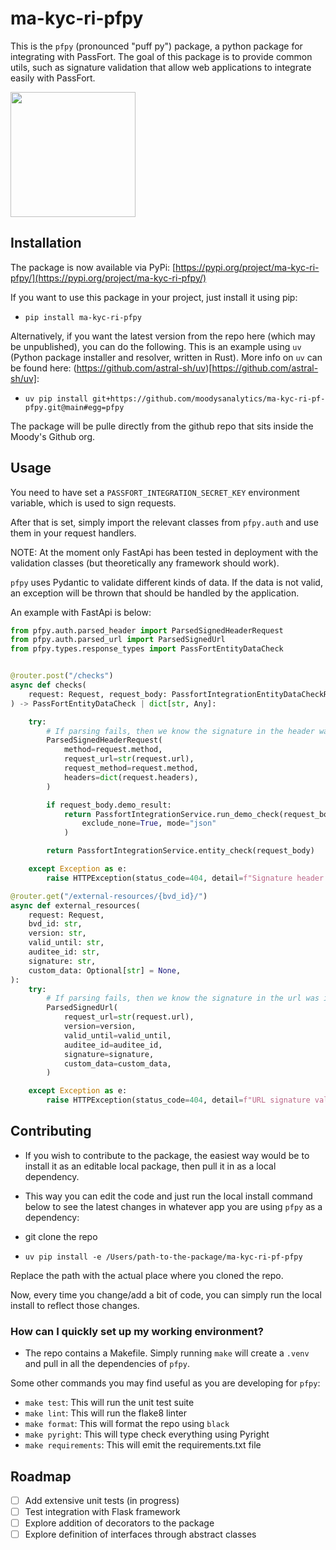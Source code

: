 # ma-kyc-ri-pfpy

This is the `pfpy` (pronounced "puff py") package, a python package for integrating with PassFort. The goal of this package is to provide common utils, such as signature validation that allow web applications to integrate easily with PassFort.

<img src="logo.jpg" width="200" height="200">

## Installation

The package is now available via PyPi: [https://pypi.org/project/ma-kyc-ri-pfpy/](https://pypi.org/project/ma-kyc-ri-pfpy/)

If you want to use this package in your project, just install it using pip:

- `pip install ma-kyc-ri-pfpy`

Alternatively, if you want the latest version from the repo here (which may be unpublished), you can do the following. This is an example using `uv` (Python package installer and resolver, written in Rust). More info on `uv` can be found here: (https://github.com/astral-sh/uv)[https://github.com/astral-sh/uv]:

- `uv pip install git+https://github.com/moodysanalytics/ma-kyc-ri-pf-pfpy.git@main#egg=pfpy`

The package will be pulle directly from the github repo that sits inside the Moody's Github org.

## Usage

You need to have set a `PASSFORT_INTEGRATION_SECRET_KEY` environment variable, which is used to sign requests.

After that is set, simply import the relevant classes from `pfpy.auth` and use them in your request handlers.

NOTE: At the moment only FastApi has been tested in deployment with the validation classes (but theoretically any framework should work).

`pfpy` uses Pydantic to validate different kinds of data. If the data is not valid, an exception will be thrown that should be handled by the application.

An example with FastApi is below:

```python
from pfpy.auth.parsed_header import ParsedSignedHeaderRequest
from pfpy.auth.parsed_url import ParsedSignedUrl
from pfpy.types.response_types import PassFortEntityDataCheck


@router.post("/checks")
async def checks(
    request: Request, request_body: PassfortIntegrationEntityDataCheckRequest
) -> PassFortEntityDataCheck | dict[str, Any]:

    try:
        # If parsing fails, then we know the signature in the header was invalid
        ParsedSignedHeaderRequest(
            method=request.method,
            request_url=str(request.url),
            request_method=request.method,
            headers=dict(request.headers),
        )

        if request_body.demo_result:
            return PassfortIntegrationService.run_demo_check(request_body.demo_result).model_dump(
                exclude_none=True, mode="json"
            )

        return PassfortIntegrationService.entity_check(request_body)

    except Exception as e:
        raise HTTPException(status_code=404, detail=f"Signature header validation failed: {e}.")

@router.get("/external-resources/{bvd_id}/")
async def external_resources(
    request: Request,
    bvd_id: str,
    version: str,
    valid_until: str,
    auditee_id: str,
    signature: str,
    custom_data: Optional[str] = None,
):
    try:
        # If parsing fails, then we know the signature in the url was invalid
        ParsedSignedUrl(
            request_url=str(request.url),
            version=version,
            valid_until=valid_until,
            auditee_id=auditee_id,
            signature=signature,
            custom_data=custom_data,
        )

    except Exception as e:
        raise HTTPException(status_code=404, detail=f"URL signature validation failed.: {e}")
```

## Contributing

- If you wish to contribute to the package, the easiest way would be to install it as an editable local package, then pull it in as a local dependency. 

- This way you can edit the code and just run the local install command below to see the latest changes in whatever app you are using `pfpy` as a dependency:

- git clone the repo
- `uv pip install -e /Users/path-to-the-package/ma-kyc-ri-pf-pfpy`

Replace the path with the actual place where you cloned the repo.

Now, every time you change/add a bit of code, you can simply run the local install to reflect those changes.

### How can I quickly set up my working environment?

- The repo contains a Makefile. Simply running `make` will create a `.venv` and pull in all the dependencies of `pfpy`.

Some other commands you may find useful as you are developing for `pfpy`:

- `make test`: This will run the unit test suite
- `make lint`: This will run the flake8 linter
- `make format`: This will format the repo using `black`
- `make pyright`: This will type check everything using Pyright
- `make requirements`: This will emit the requirements.txt file

## Roadmap

- [ ] Add extensive unit tests (in progress)
- [ ] Test integration with Flask framework
- [ ] Explore addition of decorators to the package
- [ ] Explore definition of interfaces through abstract classes